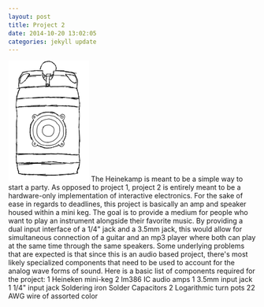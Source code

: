 ```yaml
---
layout: post
title: Project 2
date: 2014-10-20 13:02:05
categories: jekyll update
---
```

![](/assets/Project2.jpg)
The Heinekamp is meant to be a simple way to start a party. As opposed to project 1, project 2 is entirely meant to be a hardware-only implementation of interactive electronics. For the sake of ease in regards to deadlines, this project is basically an amp and speaker housed within a mini keg. The goal is to provide a medium for people who want to play an instrument alongside their favorite music. By providing a dual input interface of a 1/4" jack and a 3.5mm jack, this would allow for simultaneous connection of a guitar and an mp3 player where both can play at the same time through the same speakers. Some underlying problems that are expected is that since this is an audio based project, there's most likely specialized components that need to be used to account for the analog wave forms of sound. Here is a basic list of components required for the project:
1 Heineken mini-keg
2 lm386 IC audio amps
1 3.5mm input jack
1 1/4" input jack
Soldering iron
Solder
Capacitors
2 Logarithmic turn pots
22 AWG wire of assorted color
